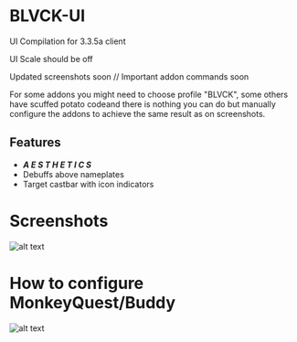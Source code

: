 # BLVCK-UI
UI Compilation for 3.3.5a client

UI Scale should be off

Updated screenshots soon // Important addon commands soon

For some addons you might need to choose profile "BLVCK", some others have scuffed potato codeand there is 
nothing you can do but manually configure the addons to achieve the same result as on screenshots.

## Features
- ***A E S T H E T I C S***
- Debuffs above nameplates
- Target castbar with icon indicators

# Screenshots
![alt text](https://i.imgur.com/B1vCACn.jpeg)

# How to configure MonkeyQuest/Buddy
![alt text](https://i.imgur.com/XMH8iUj.png)

